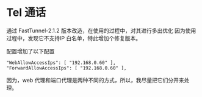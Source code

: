 # Tel 通话

通过 FastTunnel-2.1.2 版本改造，在使用的过程中，对其进行多出优化
因为使用过程中，发现它不支持IP 白名单，特此增加个修复版本。

配置增加了以下配置
```
"WebAllowAccessIps": [ "192.168.0.60" ],
"ForwardAllowAccessIps": [ "192.168.0.60" ],
```
因为，web 代理和端口代理是两种不同的方式，所以，我尽量把它们分开来处理。
